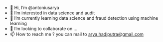 - 👋 Hi, I’m @antoniusarya
- 👀 I’m interested in data science and audit
- 🌱 I’m currently learning data science and fraud detection using machine learning
- 💞️ I’m looking to collaborate on ...
- 📫 How to reach me ? you can mail to arya.hadiputra@gmail.com

<!---
antoniusarya/antoniusarya is a ✨ special ✨ repository because its `README.md` (this file) appears on your GitHub profile.
You can click the Preview link to take a look at your changes.
--->
